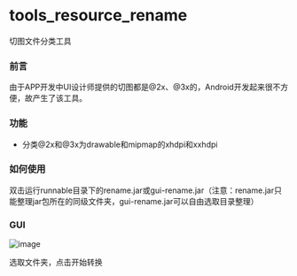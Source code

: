 # tools_resource_rename
切图文件分类工具

### 前言
由于APP开发中UI设计师提供的切图都是@2x、@3x的，Android开发起来很不方便，故产生了该工具。

### 功能
- 分类@2x和@3x为drawable和mipmap的xhdpi和xxhdpi

### 如何使用
双击运行runnable目录下的rename.jar或gui-rename.jar（注意：rename.jar只能整理jar包所在的同级文件夹，gui-rename.jar可以自由选取目录整理）

### GUI
![image](https://raw.githubusercontent.com/wilsonchouu/tools_resource_rename/master/screenshot/screenshot.png)  
  
选取文件夹，点击开始转换